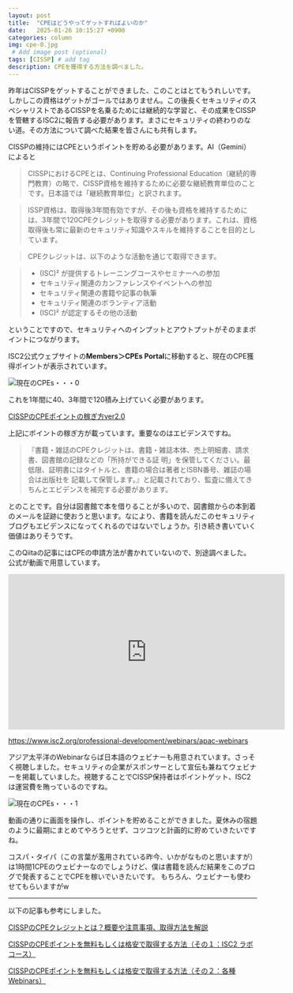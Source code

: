 ```yaml
---
layout: post
title:  "CPEはどうやってゲットすればよいのか"
date:   2025-01-26 10:15:27 +0900
categories: column
img: cpe-0.jpg
 # Add image post (optional)
tags: [CISSP] # add tag
description: CPEを獲得する方法を調べました。
---
```


昨年はCISSPをゲットすることができました、このことはとてもうれしいです。
しかしこの資格はゲットがゴールではありません。この後長くセキュリティのスペシャリストであるCISSPを名乗るためには継続的な学習と、その成果をCISSPを管轄するISC2に報告する必要があります。まさにセキュリティの終わりのない道。その方法について調べた結果を皆さんにも共有します。

CISSPの維持にはCPEというポイントを貯める必要があります。AI（Gemini）によると

>CISSPにおけるCPEとは、Continuing Professional Education（継続的専門教育）の略で、CISSP資格を維持するために必要な継続教育単位のことです。日本語では「継続教育単位」と訳されます。

> ISSP資格は、取得後3年間有効ですが、その後も資格を維持するためには、3年間で120CPEクレジットを取得する必要があります。これは、資格取得後も常に最新のセキュリティ知識やスキルを維持することを目的としています。

> CPEクレジットは、以下のような活動を通じて取得できます。

> - (ISC)² が提供するトレーニングコースやセミナーへの参加
> - セキュリティ関連のカンファレンスやイベントへの参加
> - セキュリティ関連の書籍や記事の執筆
> - セキュリティ関連のボランティア活動
> - (ISC)² が認定するその他の活動

ということですので、セキュリティへのインプットとアウトプットがそのままポイントにつながります。

ISC2公式ウェブサイトの**Members＞CPEs Portal**に移動すると、現在のCPE獲得ポイントが表示されています。

<img src="{{site.baseurl}}/assets/img/cpe-0.jpg" alt="現在のCPEs・・・0">

これを1年間に40、3年間で120積み上げていく必要があります。

[CISSPのCPEポイントの稼ぎ方ver2.0](https://qiita.com/beardog/items/9b9c5ccb79af3fd9ee5e)

上記にポイントの稼ぎ方が載っています。重要なのはエビデンスですね。

> 『書籍・雑誌のCPEクレジットは、書籍・雑誌本体、売上明細書、請求書、図書館の記録などの「所持ができる証
明」を保管してください。最低限、証明書にはタイトルと、書籍の場合は著者とISBN番号、雑誌の場合は出版社を
記載して保管します。』と記載されており、監査に備えてきちんとエビデンスを補完する必要があります。

とのことです。自分は図書館で本を借りることが多いので、図書館からの本到着のメールを証跡に使おうと思います。なにより、書籍を読んだこのセキュリティブログもエビデンスになってくれるのではないでしょうか。引き続き書いていく価値はありそうです。

このQiitaの記事にはCPEの申請方法が書かれていないので、別途調べました。公式が動画で用意しています。

<iframe width="560" height="315" src="https://www.youtube.com/embed/1VBd21BRV6g?si=Tso84qOHe9C2jhMo" title="YouTube video player" frameborder="0" allow="accelerometer; autoplay; clipboard-write; encrypted-media; gyroscope; picture-in-picture; web-share" referrerpolicy="strict-origin-when-cross-origin" allowfullscreen></iframe>

https://www.isc2.org/professional-development/webinars/apac-webinars

アジア太平洋のWebinarならば日本語のウェビナーも用意されています。さっそく視聴しました。セキュリティの企業がスポンサーとして宣伝も兼ねてウェビナーを掲載していました。視聴することでCISSP保持者はポイントゲット、ISC2は運営費を賄っているのですね。

<img src="{{site.baseurl}}/assets/img/cpe-1.jpg" alt="現在のCPEs・・・1">

動画の通りに画面を操作し、ポイントを貯めることができました。夏休みの宿題のように最期にまとめてやろうとせず、コツコツと計画的に貯めていきたいですね。

コスパ・タイパ（この言葉が濫用されている昨今、いかがなものと思いますが）は1時間1CPEのウェビナーなのでしょうけど、僕は書籍を読んだ結果をこのブログで発表することでCPEを稼いでいきたいです。
もちろん、ウェビナーも使わせてもらいますがw


--- 
以下の記事も参考にしました。

[CISSPのCPEクレジットとは？概要や注意事項、取得方法を解説](https://and-engineer.com/articles/ZVzVaRAAACEAa0LO)

[CISSPのCPEポイントを無料もしくは格安で取得する方法（その１：ISC2 ラボコース）](https://k2-ornata.com/cissp-point-isc2-lab/)

[CISSPのCPEポイントを無料もしくは格安で取得する方法（その２：各種Webinars）](https://k2-ornata.com/cissp-cpe-part2-webinars/)